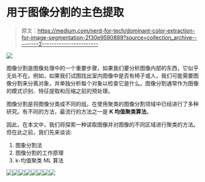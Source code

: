 # 用于图像分割的主色提取

> 原文：<https://medium.com/nerd-for-tech/dominant-color-extraction-for-image-segmentation-2f30e9590889?source=collection_archive---------2----------------------->

![](img/ac3293cfd8cc4e48104c48129fe18a15.png)

图像分割是图像处理中的一个重要步骤，如果我们要分析图像内部的东西，它似乎无处不在。例如，如果我们试图找出室内图像中是否有椅子或人，我们可能需要图像分割来分离对象，并单独分析每个对象以检查它是什么。图像分割通常作为图像的模式识别、特征提取和压缩之前的预处理。

图像分割是将图像分类成不同的组。在使用聚类的图像分割领域中已经进行了多种研究。有不同的方法，最流行的方法之一是 **K 均值聚类算法**。

因此，在本文中，我们将探索一种读取图像并对图像的不同区域进行聚类的方法。但在此之前，我们先来谈谈:

1.  图象分割法
2.  图像分割的工作原理
3.  k-均值聚类 ML 算法

![](img/82d1785a11ab522d60704088ee0e754e.png)![](img/ed60071c7d4695f24c9b591baf6e50cf.png)![](img/60fff638053639076cc7cc9a538c79c3.png)![](img/5043870f943ef82bbf66a28e5be42d6d.png)![](img/b36d6943c813e49e116d33d84deb503a.png)![](img/c877bae68c0fbdb55cbe936cd2e03ebf.png)![](img/322d1f87a0615b4caad6970391a7825f.png)![](img/342deb1737d2dbcb683fbebc548cceb5.png)